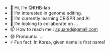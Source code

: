 - 👋 Hi, I’m @KHB-lab
- 👀 I’m interested in genome editing.
- 🌱 I’m currently learning CRISPR and AI
- 💞️ I’m looking to collaborate on ...
- 📫 How to reach me : aquamd@gmail.com
- 😄 Pronouns: ...
- ⚡ Fun fact: In Korea, given name is first name! 

<!---
KHB-lab/KHB-lab is a ✨ special ✨ repository because its `README.md` (this file) appears on your GitHub profile.
You can click the Preview link to take a look at your changes.
--->
